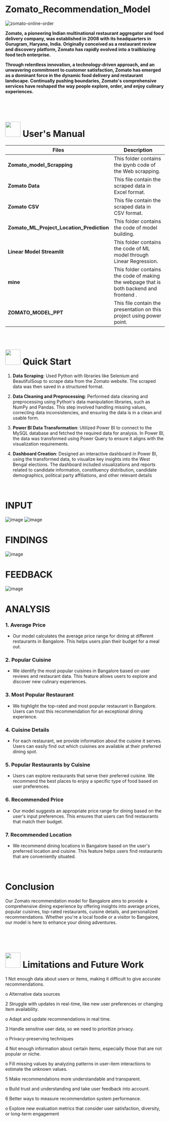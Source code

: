 

# Zomato_Recommendation_Model








![zomato-online-order](https://github.com/anishkatoch/Zomato-Recommendation-Model/assets/130006013/cbae261d-585f-44dc-a298-3620df9be28f)










**Zomato, a pioneering Indian multinational restaurant aggregator and food delivery company, was established in 2008 with its headquarters in Gurugram, Haryana, India. Originally conceived as a restaurant review and discovery platform, Zomato has rapidly evolved into a trailblazing food tech enterprise.**

**Through relentless innovation, a technology-driven approach, and an unwavering commitment to customer satisfaction, Zomato has emerged as a dominant force in the dynamic food delivery and restaurant landscape. Continually pushing boundaries, Zomato's comprehensive services have reshaped the way people explore, order, and enjoy culinary experiences.**



<br>
<br>

# <img src="https://user-images.githubusercontent.com/106439762/181935629-b3c47bd3-77fb-4431-a11c-ff8ba0942b63.gif" width="48" height="48"> **User's Manual**

| Files| Description |
| -------------   | ------------- |
| **Zomato_model_Scrapping**  | This folder contains the ipynb code of the Web scrapping.  |
| **Zomato Data** | This file contain the  scraped data in Excel format. |
| **Zomato CSV**  | This file contain the  scraped data in CSV format. |
| **Zomato_ML_Project_Location_Prediction** | This folder contains the code of model building. |  
| **Linear Model Streamlit**  | This folder contains the code of ML model through Linear Regression.  |
| **mine**  | This folder contains the code of making the webpage that is both backend and frontend .  |
| **ZOMATO_MODEL_PPT**  | This file contain the presentation on this project using power point.  |

<br>


# <img src="https://user-images.githubusercontent.com/106439762/181937125-2a4b22a3-f8a9-4226-bbd3-df972f9dbbc4.gif" width="48" height="48" > Quick Start

1.  **Data Scraping**: Used Python with libraries like Selenium and BeautifulSoup to scrape data from the Zomato website. The scraped data was then saved in a structured format.


2.  **Data Cleaning and Preprocessing**: Performed data cleaning and preprocessing using Python's data manipulation libraries, such as NumPy and Pandas. This step involved handling missing values, correcting data inconsistencies, and ensuring the data is in a clean and usable form.


3.  **Power BI Data Transformation**: Utilized Power BI to connect to the MySQL database and fetched the required data for analysis. In Power BI, the data was transformed using Power Query to ensure it aligns with the visualization requirements.


4.  **Dashboard Creation**: Designed an interactive dashboard in Power BI, using the transformed data, to visualize key insights into the West Bengal elections. The dashboard included visualizations and reports related to candidate information, constituency distribution, candidate demographics, political party affiliations, and other relevant details
    
<br>





# INPUT

![image](https://github.com/anishkatoch/Zomato-Recommendation-Model/assets/130006013/5335c919-0bcb-44f6-819d-ff8fd13ae8b8)
![image](https://github.com/anishkatoch/Zomato-Recommendation-Model/assets/130006013/27fedbf0-b70b-47d2-bbf8-a7e0f5d7524f)



# FINDINGS

![image](https://github.com/anishkatoch/Zomato-Recommendation-Model/assets/130006013/750bdc75-e478-4c2b-839b-a24aff8f4dd0)



# FEEDBACK

![image](https://github.com/anishkatoch/Zomato-Recommendation-Model/assets/130006013/75b0c89e-c754-4c18-ac11-5544a0b50d34)






# ANALYSIS



### 1. Average Price
- Our model calculates the average price range for dining at different restaurants in Bangalore. This helps users plan their budget for a meal out.



### 2. Popular Cuisine
- We identify the most popular cuisines in Bangalore based on user reviews and restaurant data. This feature allows users to explore and discover new culinary experiences.



### 3. Most Popular Restaurant
- We highlight the top-rated and most popular restaurant in Bangalore. Users can trust this recommendation for an exceptional dining experience.



### 4. Cuisine Details
- For each restaurant, we provide information about the cuisine it serves. Users can easily find out which cuisines are available at their preferred dining spot.



### 5. Popular Restaurants by Cuisine
- Users can explore restaurants that serve their preferred cuisine. We recommend the best places to enjoy a specific type of food based on user preferences.



### 6. Recommended Price
- Our model suggests an appropriate price range for dining based on the user's input preferences. This ensures that users can find restaurants that match their budget.



### 7. Recommended Location
- We recommend dining locations in Bangalore based on the user's preferred location and cuisine. This feature helps users find restaurants that are conveniently situated.



<br>

# Conclusion

Our Zomato recommendation model for Bangalore aims to provide a comprehensive dining experience by offering insights into average prices, popular cuisines, top-rated restaurants, cuisine details, and personalized recommendations. Whether you're a local foodie or a visitor to Bangalore, our model is here to enhance your dining adventures.


<br>
<br>
   
   #  <img src=https://user-images.githubusercontent.com/106439762/178803205-47a08ce7-2187-4f96-b301-a2b68690619a.gif width="48" height="48" > Limitations and Future Work
   
1 Not enough data about users or items, making it difficult to give accurate recommendations.

   o Alternative data sources 


2 Struggle with updates in real-time, like new user preferences or changing item availability.

   o Adapt and update recommendations in real time.


3 Handle sensitive user data, so we need to prioritize privacy.

   o Privacy-preserving techniques


4 Not enough information about certain items, especially those that are not popular or niche. 

   o Fill missing values by analyzing patterns in user-item interactions to estimate the unknown values.


5 Make recommendations more understandable and transparent.

   o Build trust and understanding and take user feedback into account.


6 Better ways to measure recommendation system performance.

   o Explore new evaluation metrics that consider user satisfaction, diversity, or long-term engagement


